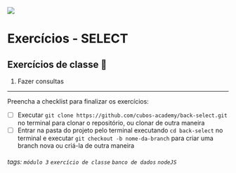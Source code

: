 ![](https://i.imgur.com/xG74tOh.png)

# Exercícios - SELECT

## Exercícios de classe 🏫

1. Fazer consultas

---

Preencha a checklist para finalizar os exercícios:

-   [ ] Executar `git clone https://github.com/cubos-academy/back-select.git` no terminal para clonar o repositório, ou clonar de outra maneira
-   [ ] Entrar na pasta do projeto pelo terminal executando `cd back-select` no terminal e executar `git checkout -b nome-da-branch` para criar uma branch nova ou criá-la de outra maneira

###### tags: `módulo 3` `exercício de classe` `banco de dados` `nodeJS`
